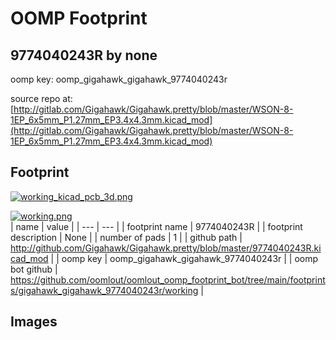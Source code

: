 # OOMP Footprint  
## 9774040243R  by none  
  
oomp key: oomp_gigahawk_gigahawk_9774040243r  
  
source repo at: [http://gitlab.com/Gigahawk/Gigahawk.pretty/blob/master/WSON-8-1EP_6x5mm_P1.27mm_EP3.4x4.3mm.kicad_mod](http://gitlab.com/Gigahawk/Gigahawk.pretty/blob/master/WSON-8-1EP_6x5mm_P1.27mm_EP3.4x4.3mm.kicad_mod)  
## Footprint  
  
[![working_kicad_pcb_3d.png](working_kicad_pcb_3d_600.png)](working_kicad_pcb_3d.png)  
  
[![working.png](working_600.png)](working.png)  
| name | value | 
| --- | --- | 
| footprint name | 9774040243R | 
| footprint description | None | 
| number of pads | 1 | 
| github path | http://github.com/Gigahawk/Gigahawk.pretty/blob/master/9774040243R.kicad_mod | 
| oomp key | oomp_gigahawk_gigahawk_9774040243r | 
| oomp bot github | https://github.com/oomlout/oomlout_oomp_footprint_bot/tree/main/footprints/gigahawk_gigahawk_9774040243r/working | 
## Images  
